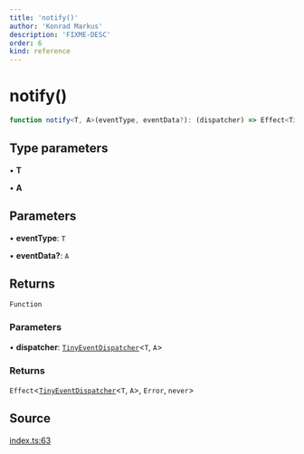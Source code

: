 ```yaml
---
title: 'notify()'
author: 'Konrad Markus'
description: 'FIXME-DESC'
order: 6
kind: reference
---
```


# notify()

```ts
function notify<T, A>(eventType, eventData?): (dispatcher) => Effect<TinyEventDispatcher<T, A>, Error, never>;
```

## Type parameters

• **T**

• **A**

## Parameters

• **eventType**: `T`

• **eventData?**: `A`

## Returns

`Function`

### Parameters

• **dispatcher**: [`TinyEventDispatcher`](/projects/konkerdev-tiny-event-fp/reference/type-aliases/tinyeventdispatcher)\<`T`, `A`\>

### Returns

`Effect`\<[`TinyEventDispatcher`](/projects/konkerdev-tiny-event-fp/reference/type-aliases/tinyeventdispatcher)\<`T`, `A`\>, `Error`, `never`\>

## Source

[index.ts:63](https://github.com/konkerdotdev/tiny-event-fp/blob/35c286bc511870798a7f3d70c0cc704e7c0c0006/src/index.ts#L63)
